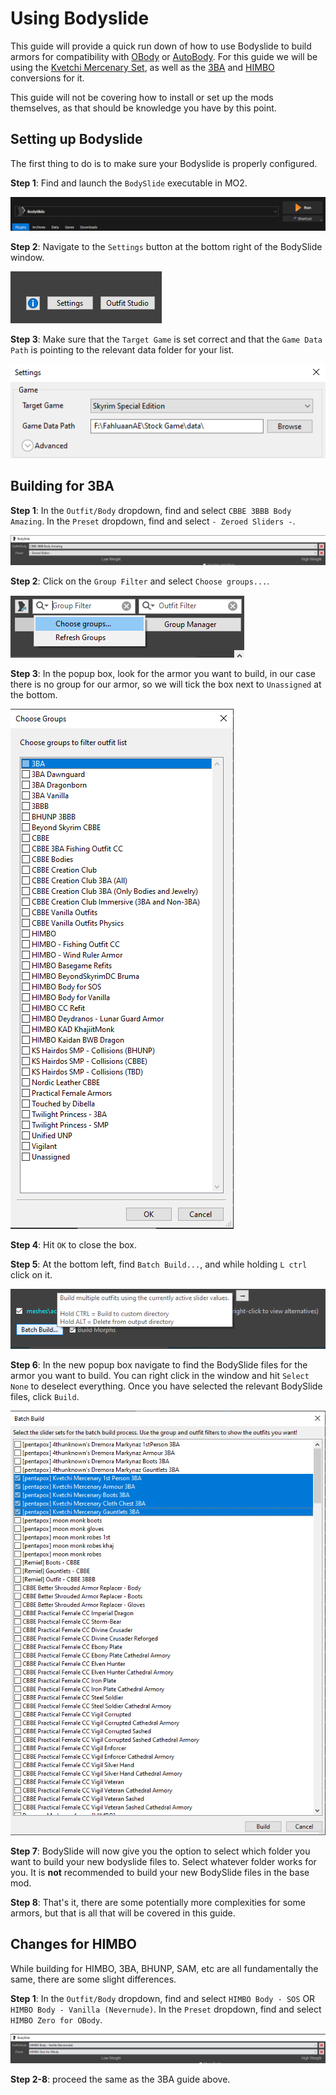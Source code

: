 # Using Bodyslide

This guide will provide a quick run down of how to use Bodyslide to build armors for compatibility with [OBody](https://www.nexusmods.com/skyrimspecialedition/mods/77016?) or [AutoBody](https://www.nexusmods.com/skyrimspecialedition/mods/61321). For this guide we will be using the [Kvetchi Mercenary Set](https://www.nexusmods.com/skyrimspecialedition/mods/79226), as well as the [3BA](https://www.nexusmods.com/skyrimspecialedition/mods/83171) and [HIMBO](https://www.nexusmods.com/skyrimspecialedition/mods/86564) conversions for it. 

This guide will not be covering how to install or set up the mods themselves, as that should be knowledge you have by this point.

## Setting up Bodyslide

The first thing to do is to make sure your Bodyslide is properly configured.

**Step 1**: Find and launch the `BodySlide` executable in MO2.

![](https://raw.githubusercontent.com/Oghma-Infinium/Modding-Guides/main/images/BodyslideExecutable.PNG)

**Step 2**: Navigate to the `Settings` button at the bottom right of the BodySlide window.

![](https://raw.githubusercontent.com/Oghma-Infinium/Modding-Guides/main/images/Bodyslide%20Tutorial/BodySlideSettings.PNG)

**Step 3**: Make sure that the `Target Game` is set correct and that the `Game Data Path` is pointing to the relevant data folder for your list.

![](https://raw.githubusercontent.com/Oghma-Infinium/Modding-Guides/main/images/Bodyslide%20Tutorial/BodySlideGamePath.PNG)

## Building for 3BA

**Step 1**: In the `Outfit/Body` dropdown, find and select `CBBE 3BBB Body Amazing`. In the `Preset` dropdown, find and select `- Zeroed Sliders -`.

![](https://raw.githubusercontent.com/Oghma-Infinium/Modding-Guides/main/images/Bodyslide%20Tutorial/BodySlideDropdowns.PNG)

**Step 2**: Click on the `Group Filter` and select `Choose groups...`.

![](https://raw.githubusercontent.com/Oghma-Infinium/Modding-Guides/main/images/Bodyslide%20Tutorial/BodyslideChooseGroup.PNG)

**Step 3**: In the popup box, look for the armor you want to build, in our case there is no group for our armor, so we will tick the box next to `Unassigned` at the bottom.

![](https://raw.githubusercontent.com/Oghma-Infinium/Modding-Guides/main/images/Bodyslide%20Tutorial/BodyslideGroups.PNG)

**Step 4**: Hit `OK` to close the box.

**Step 5**: At the bottom left, find `Batch Build...`, and while holding `L ctrl` click on it.

![](https://raw.githubusercontent.com/Oghma-Infinium/Modding-Guides/main/images/Bodyslide%20Tutorial/BodySlideBatchBuildSelect.PNG)

**Step 6**: In the new popup box navigate to find the BodySlide files for the armor you want to build. You can right click in the window and hit `Select None` to deselect everything. Once you have selected the relevant BodySlide files, click `Build`.

![](https://raw.githubusercontent.com/Oghma-Infinium/Modding-Guides/main/images/Bodyslide%20Tutorial/BodySlideBatchBuild2.PNG)

**Step 7**: BodySlide will now give you the option to select which folder you want to build your new bodyslide files to. Select whatever folder works for you. It is **not** recommended to build your new BodySlide files in the base mod.

**Step 8**: That's it, there are some potentially more complexities for some armors, but that is all that will be covered in this guide.

## Changes for HIMBO

While building for HIMBO, 3BA, BHUNP, SAM, etc are all fundamentally the same, there are some slight differences.

**Step 1**: In the `Outfit/Body` dropdown, find and select `HIMBO Body - SOS` OR `HIMBO Body - Vanilla (Nevernude)`. In the `Preset` dropdown, find and select `HIMBO Zero for OBody`.

![](https://raw.githubusercontent.com/Oghma-Infinium/Modding-Guides/main/images/Bodyslide%20Tutorial/changesforhimbo.PNG)

**Step 2-8**: proceed the same as the 3BA guide above.
